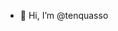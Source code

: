 - 👋 Hi, I’m @tenquasso
<!---
tenquasso/tenquasso is a ✨ special ✨ repository because its `README.md` (this file) appears on your GitHub profile.
You can click the Preview link to take a look at your changes.
--->
